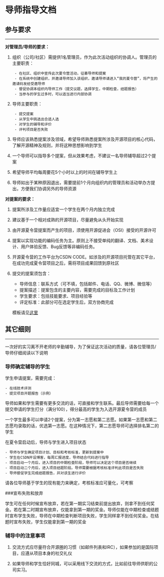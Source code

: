 # 导师指导文档

## 参与要求
-----

**对管理员/导师的要求：**

1. 组织（公司/社区）需提供1名管理员，作为此次活动组织的协调人。管理员的主要职责：

	    - 在社区、组织中宣传此次夏令营活动，征募导师和提案
	    - 在系统中创建组织，并邀请导师加入该组织，邀请导师请进入“我的夏令营”，将产生的邀请码发给受邀导师
	    - 督促协调本组织内导师工作（提交议题，选择学生，中期检查，结题报告）
	    - 当参与的学生过多时，可以适当进行内部协调

2. 导师主要职责：

	    - 提交提案
	    - 从学生中挑选出合适人选
	    - 对学生的辅导和评价
	    - 评判项目是否失败

3. 导师应该熟悉提案涉及领域，希望导师熟悉提案所涉及开源项目的核心代码，了解开源精神及规则，并将这种思想影响到学生

4. 一个导师可以指导多个提案，但从效果考虑，不建议一名导师辅导超过2个提案

5. 希望导师平均每周要花5个小时以上的时间在辅导学生上

6. 导师如出于某种原因退出，需要提前1个月向组织内的管理员和活动举办方提出，方便我们协调另外的导师资源

**对提案的要求：**

1. 提案所涉及工作量应适宜一个学生在两个月内独立完成

2. 建议基于一个相对成熟的开源项目，尽量避免从头开始实现

3. 由开源夏令营提案而产生的项目，须使用开源促进会（OSI）接受的开源许可

4. 提案以实现功能的编码任务为主。原则上不接受单纯的翻译、文档、美术设计、用户体验反馈、Bug反馈等非编码任务。

5. 开源夏令营的工作平台为CSDN CODE。如涉及的开源项目托管在其它平台，在成功完成夏令营项目之后，需将项目成果回馈到原社区

6. 提交的提案须包含：
	- 导师信息：联系方式（可不填，包括邮件、电话、QQ、微博、微信等）
	- 提案描述：提案包含的主要内容，需要完成的目标及工作计划
	- 学生要求：包括技能要求、项目经验等
	- 评定标准：此部分可在选定学生后，双方协商完成

    模板请见[这里](http://code.csdn.net/help/CSDN_Code/code_support/oscamp_template_proposal)


## 其它细则
-----

一次好的实习离不开老师的辛勤辅导，为了保证这次活动的质量，请各位管理员/导师仔细阅读以下说明

### 导师确定辅导的学生

学生申请提案，需要完成：

	- 在线技术评测
	- 提交项目开题报告（示例）

导师如果和学生需要有更多交流的话，可直接和学生联系。最后导师需要给每一个提交申请的学生打分（满分100），得分最高的学生为入选开源夏令营的成员

一个学生最多可以申请2个提案，分为第一志愿和第二志愿。如果第一志愿和第二志愿均录取的话，优选第一志愿。在这种情况下，第二志愿导师可选择排名第二的学生

在夏令营启动后，导师与学生进入项目状态

	- 导师与学生确定项目计划、目标和考核标准，更新到提案中
	- 学生在CSDN开设博客，每周汇报进度，导师结合代码进行指导
	- 项目启动一个月后，进入项目的中期检查阶段，导师可以决定这个项目是否继续
	- 项目启动二个月后，进入项目结题阶段。导师需要根据考核标准评判此项目是否失败
	- 导师督促学生完成结题报告，并对该生进行评价

请各位导师基于学生的现有能力来确定，考核标准应可量化，可考察

###宣布失败和放弃

学生可在任何时候宣布放弃，若在第一期实习结束前提出放弃，则拿不到任何奖金。若在第二时期宣布放弃，仅能拿到第一期的奖金。导师仅能在中期检查或结题时宣布学生失败，导师在中期检查判断项目失败，学生同样拿不到任何奖金。在结题时宣布失败，学生仅能拿到第一期的奖金

### 辅导中的注意事项

1. 交流方式应尽量符合开源圈的习惯（如邮件列表和IRC），如果参加的是国际项目，应遵从项目本身的社交礼仪

2. 如果导师和学生恰好同城，可以采用线下交流的方式，比如前往导师供职的公司实习。